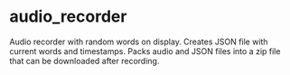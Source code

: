 # audio_recorder
Audio recorder with random words on display. Creates JSON file with current words and timestamps. Packs audio and JSON files into a zip file that can be downloaded after recording.
